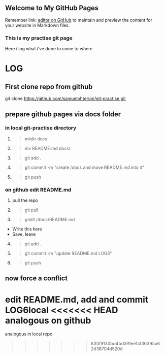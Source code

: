 ## Welcome to My GitHub Pages

Remember link: [editor on GitHub](https://github.com/samuelohterion/git-practise/edit/master/docs/README.md) to maintain and preview the content for your website in Markdown files.

### This is my practise git page

Here i log what i've done to come to where

# LOG
## First clone repo from github
git clone https://github.com/samuelohterion/git-practise.git
## prepare github pages via docs folder
### in local git-practise directory
1. > mkdir docs
2. > mv README.md docs/
3. > git add .
4. > git commit -m "create /docs and move README.md into it"
5. > git push
### on github edit README.md
1. pull the repo
2. > git pull
3. > gedit /docs/README.md
- Write this here
- Save, leave
4. > git add .
5. > git commit -m "update README.md LOG3"
6. > git push
## now force a conflict
edit README.md, add and commit LOG6local
<<<<<<< HEAD
analogous on github
=======
analogous in local repo

>>>>>>> 830f9130bd4bd391ee1af36395a62d36704d520d

